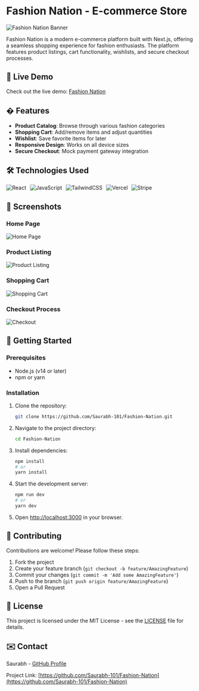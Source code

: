 # Fashion Nation - E-commerce Store

![Fashion Nation Banner](https://res.cloudinary.com/dmjzq4vcc/image/upload/f_webp/v1750660183/dkj9rfnjsoyp3umvst8o.png) <!-- Add a banner image if available -->

Fashion Nation is a modern e-commerce platform built with Next.js, offering a seamless shopping experience for fashion enthusiasts. The platform features product listings, cart functionality, wishlists, and secure checkout processes.

## 🔗 Live Demo

Check out the live demo: [Fashion Nation](https://fashion-nation.vercel.app/)

## � Features

- **Product Catalog**: Browse through various fashion categories
- **Shopping Cart**: Add/remove items and adjust quantities
- **Wishlist**: Save favorite items for later
- **Responsive Design**: Works on all device sizes
- **Secure Checkout**: Mock payment gateway integration

## 🛠 Technologies Used

<div style="display: flex; gap: 10px; flex-wrap: wrap;">
  <img src="https://img.shields.io/badge/React-20232A?style=for-the-badge&logo=react&logoColor=61DAFB" alt="React" />
  <img src="https://img.shields.io/badge/JavaScript-F7DF1E?style=for-the-badge&logo=javascript&logoColor=black" alt="JavaScript" />
  <img src="https://img.shields.io/badge/Tailwind_CSS-grey?style=for-the-badge&logo=tailwind-css&logoColor=38B2AC" alt="TailwindCSS" />
  <img src="https://img.shields.io/badge/Vercel-000000?style=for-the-badge&logo=vercel&logoColor=white" alt="Vercel" />
  <img src="https://img.shields.io/badge/stripe-626CD9?style=for-the-badge&logo=stripe&logoColor=white" alt="Stripe" />
</div>

## 📸 Screenshots

### Home Page
![Home Page](https://res.cloudinary.com/dmjzq4vcc/image/upload/f_webp/v1751395306/Screenshot_from_2025-07-02_00-07-16_yq7elm.png) <!-- Replace with actual screenshot -->

### Product Listing
![Product Listing](https://res.cloudinary.com/dmjzq4vcc/image/upload/f_webp/v1751395306/Screenshot_from_2025-07-02_00-07-23_jcnq3c.png) <!-- Replace with actual screenshot -->

### Shopping Cart
![Shopping Cart](https://res.cloudinary.com/dmjzq4vcc/image/upload/f_webp/v1751395561/Screenshot_from_2025-07-02_00-14-42_wznopn.png) <!-- Replace with actual screenshot -->

### Checkout Process
![Checkout](https://res.cloudinary.com/dmjzq4vcc/image/upload/f_webp/v1751395562/Screenshot_from_2025-07-02_00-14-50_icwprb.png) <!-- Replace with actual screenshot -->

## 🚀 Getting Started

### Prerequisites

- Node.js (v14 or later)
- npm or yarn

### Installation

1. Clone the repository:
   ```bash
   git clone https://github.com/Saurabh-101/Fashion-Nation.git
   ```

2. Navigate to the project directory:
   ```bash
   cd Fashion-Nation
   ```

3. Install dependencies:
   ```bash
   npm install
   # or
   yarn install
   ```

4. Start the development server:
   ```bash
   npm run dev
   # or
   yarn dev
   ```

5. Open [http://localhost:3000](http://localhost:3000) in your browser.

## 🤝 Contributing

Contributions are welcome! Please follow these steps:

1. Fork the project
2. Create your feature branch (`git checkout -b feature/AmazingFeature`)
3. Commit your changes (`git commit -m 'Add some AmazingFeature'`)
4. Push to the branch (`git push origin feature/AmazingFeature`)
5. Open a Pull Request

## 📝 License

This project is licensed under the MIT License - see the [LICENSE](LICENSE) file for details.

## ✉️ Contact

Saurabh - [GitHub Profile](https://github.com/Saurabh-101)

Project Link: [https://github.com/Saurabh-101/Fashion-Nation](https://github.com/Saurabh-101/Fashion-Nation)
